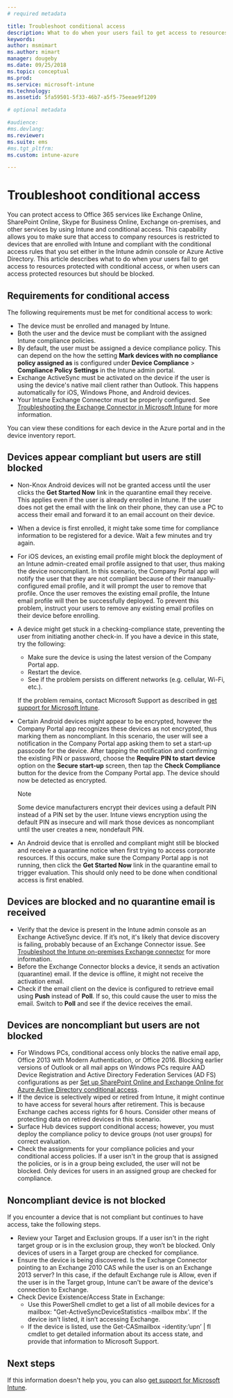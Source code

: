 ```yaml
---
# required metadata

title: Troubleshoot conditional access
description: What to do when your users fail to get access to resources through Intune conditional access.
keywords:
author: msmimart
ms.author: mimart
manager: dougeby
ms.date: 09/25/2018
ms.topic: conceptual
ms.prod:
ms.service: microsoft-intune
ms.technology:
ms.assetid: 5fa59501-5f33-46b7-a5f5-75eeae9f1209

# optional metadata

#audience:
#ms.devlang:
ms.reviewer:
ms.suite: ems
#ms.tgt_pltfrm:
ms.custom: intune-azure

---
```


# Troubleshoot conditional access

You can protect access to Office 365 services like Exchange Online, SharePoint Online, Skype for Business Online, Exchange on-premises, and other services by using Intune and conditional access. This capability allows you to make sure that access to company resources is restricted to devices that are enrolled with Intune and compliant with the conditional access rules that you set either in the Intune admin console or Azure Active Directory. This article describes what to do when your users fail to get access to resources protected with conditional access, or when users can access protected resources but should be blocked.

## Requirements for conditional access

The following requirements must be met for conditional access to work:

- The device must be enrolled and managed by Intune.
- Both the user and the device must be compliant with the assigned Intune compliance policies.
- By default, the user must be assigned a device compliance policy. This can depend on the how the setting **Mark devices with no compliance policy assigned as** is configured under **Device Compliance** > **Compliance Policy Settings** in the Intune admin portal.
-	Exchange ActiveSync must be activated on the device if the user is using the device's native mail client rather than Outlook. This happens automatically for iOS, Windows Phone, and Android devices.
-	Your Intune Exchange Connector must be properly configured. See [Troubleshooting the Exchange Connector in Microsoft Intune](troubleshoot-exchange-connector.md) for more information.

You can view these conditions for each device in the Azure portal and in the device inventory report.

## Devices appear compliant but users are still blocked

- Non-Knox Android devices will not be granted access until the user clicks the **Get Started Now** link in the quarantine email they receive. This applies even if the user is already enrolled in Intune. If the user does not get the email with the link on their phone, they can use a PC to access their email and forward it to an email account on their device.
- When a device is first enrolled, it might take some time for compliance information to be registered for a device. Wait a few minutes and try again.
- For iOS devices, an existing email profile might block the deployment of an Intune admin-created email profile assigned to that user, thus making the device noncompliant. In this scenario, the Company Portal app will notify the user that they are not compliant because of their manually-configured email profile, and it will prompt the user to remove that profile. Once the user removes the existing email profile, the Intune email profile will then be successfully deployed. To prevent this problem, instruct your users to remove any existing email profiles on their device before enrolling.
- A device might get stuck in a checking-compliance state, preventing the user from initiating another check-in. If you have a device in this state, try the following:
  - Make sure the device is using the latest version of the Company Portal app.
  - Restart the device.
  - See if the problem persists on different networks (e.g. cellular, Wi-Fi, etc.).

  If the problem remains, contact Microsoft Support as described in [get support for Microsoft Intune](get-support.md).
- Certain Android devices might appear to be encrypted, however the Company Portal app recognizes these devices as not encrypted, thus marking them as noncompliant. In this scenario, the user will see a notification in the Company Portal app asking them to set a start-up passcode for the device. After tapping the notification and confirming the existing PIN or password, choose the **Require PIN to start device** option on the **Secure start-up** screen, then tap the **Check Compliance** button for the device from the Company Portal app. The device should now be detected as encrypted. 
  > [!NOTE]
  > Some device manufacturers encrypt their devices using a default PIN instead of a PIN set by the user. Intune views encryption using the default PIN as insecure and will mark those devices as noncompliant until the user creates a new, nondefault PIN.
- An Android device that is enrolled and compliant might still be blocked and receive a quarantine notice when first trying to access corporate resources. If this occurs, make sure the Company Portal app is not running, then click the **Get Started Now** link in the quarantine email to trigger evaluation. This should only need to be done when conditional access is first enabled.

## Devices are blocked and no quarantine email is received

- Verify that the device is present in the Intune admin console as an Exchange ActiveSync device. If it’s not, it's likely that device discovery is failing, probably because of an Exchange Connector issue. See [Troubleshoot the Intune on-premises Exchange connector](troubleshoot-exchange-connector.md) for more information.
- Before the Exchange Connector blocks a device, it sends an activation (quarantine) email. If the device is offline, it might not receive the activation email. 
- Check if the email client on the device is configured to retrieve email using **Push** instead of **Poll**. If so, this could cause the user to miss the email. Switch to **Poll** and see if the device receives the email.

## Devices are noncompliant but users are not blocked

- For Windows PCs, conditional access only blocks the native email app, Office 2013 with Modern Authentication, or Office 2016. Blocking earlier versions of Outlook or all mail apps on Windows PCs require AAD Device Registration and Active Directory Federation Services (AD FS) configurations as per [Set up SharePoint Online and Exchange Online for Azure Active Directory conditional access](https://docs.microsoft.com/azure/active-directory/active-directory-conditional-access-no-modern-authentication). 
- If the device is selectively wiped or retired from Intune, it might continue to have access for several hours after retirement. This is because Exchange caches access rights for 6 hours. Consider other means of protecting data on retired devices in this scenario.
- Surface Hub devices support conditional access; however, you must deploy the compliance policy to device groups (not user groups) for correct evaluation.
- Check the assignments for your compliance policies and your conditional access policies. If a user isn't in the group that is assigned the policies, or is in a group being excluded, the user will not be blocked. Only devices for users in an assigned group are checked for compliance.

## Noncompliant device is not blocked

If you encounter a device that is not compliant but continues to have access, take the following steps.
- Review your Target and Exclusion groups. If a user isn't in the right target group or is in the exclusion group, they won’t be blocked. Only devices of users in a Target group are checked for compliance.
- Ensure the device is being discovered. Is the Exchange Connector pointing to an Exchange 2010 CAS while the user is on an Exchange 2013 server? In this case, if the default Exchange rule is Allow, even if the user is in the Target group, Intune can't be aware of the device's connection to Exchange.
- Check Device Existence/Access State in Exchange:
  - Use this PowerShell cmdlet to get a list of all mobile devices for a mailbox: "Get-ActiveSyncDeviceStatistics -mailbox mbx'. If the device isn’t listed, it isn’t accessing Exchange.
  - If the device is listed, use the Get-CASmailbox -identity:’upn’ | fl cmdlet to get detailed information about its access state, and provide that information to Microsoft Support.

## Next steps
If this information doesn't help you, you can also [get support for Microsoft Intune](get-support.md).
